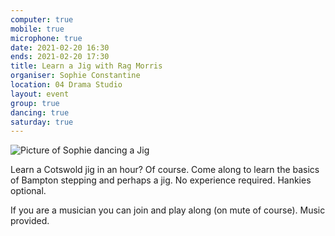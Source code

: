 ```yaml
---
computer: true
mobile: true
microphone: true
date: 2021-02-20 16:30
ends: 2021-02-20 17:30
title: Learn a Jig with Rag Morris
organiser: Sophie Constantine
location: 04 Drama Studio
layout: event
group: true
dancing: true
saturday: true
---
```

![Picture of Sophie dancing a Jig]({{site.baseurl}}/assets/event_jig.jpg)

Learn a Cotswold jig in an hour? Of course. Come along to learn the basics of Bampton stepping and perhaps a jig. No experience required. Hankies optional.

If you are a musician you can join and play along (on mute of course). Music provided.
